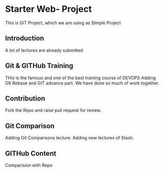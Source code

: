 # Starter Web- Project
This is GIT Project, which we are using as SImple Project


## Introduction
A lot of lectures are already submitted

## Git & GITHub Training
THis is the famous and one of the best training course of DEVOPS
Adding GIt Rebase and GIT advance part. We have done so much of work together.

## Contribution
Fork the Repo and raise pull request for review.

## Git Comparison
Adding Git Comparisons lecture.
Adding new lectures of Stash.

## GITHub Content
Comparision with Repo